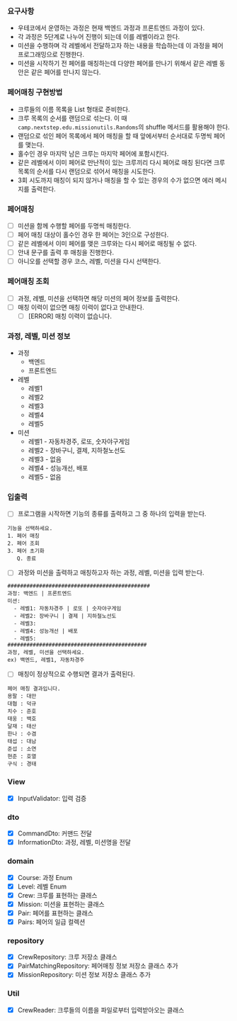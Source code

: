 ### 요구사항

- 우테코에서 운영하는 과정은 현재 백엔드 과정과 프론트엔드 과정이 있다.
- 각 과정은 5단계로 나누어 진행이 되는데 이를 레벨이라고 한다.
- 미션을 수행하며 각 레벨에서 전달하고자 하는 내용을 학습하는데 이 과정을 페어 프로그래밍으로 진행한다.
- 미션을 시작하기 전 페어를 매칭하는데 다양한 페어를 만나기 위해서 같은 레벨 동안은 같은 페어를 만나지 않는다.

### 페어매칭 구현방법

- 크루들의 이름 목록을 List<String> 형태로 준비한다.
- 크루 목록의 순서를 랜덤으로 섞는다. 이 때 `camp.nextstep.edu.missionutils.Randoms`의 shuffle 메서드를 활용해야 한다.
- 랜덤으로 섞인 페어 목록에서 페어 매칭을 할 때 앞에서부터 순서대로 두명씩 페어를 맺는다.
- 홀수인 경우 마지막 남은 크루는 마지막 페어에 포함시킨다.
- 같은 레벨에서 이미 페어로 만난적이 있는 크루끼리 다시 페어로 매칭 된다면 크루 목록의 순서를 다시 랜덤으로 섞어서 매칭을 시도한다.
- 3회 시도까지 매칭이 되지 않거나 매칭을 할 수 있는 경우의 수가 없으면 에러 메시지를 출력한다.

### 페어매칭

- [ ] 미션을 함께 수행할 페어를 두명씩 매칭한다.
- [ ] 페어 매칭 대상이 홀수인 경우 한 페어는 3인으로 구성한다.
- [ ] 같은 레벨에서 이미 페어를 맺은 크루와는 다시 페어로 매칭될 수 없다.
- [ ] 안내 문구를 출력 후 매칭을 진행한다.
- [ ] 아니오를 선택할 경우 코스, 레벨, 미션을 다시 선택한다.

### 페어매칭 조회

- [ ] 과정, 레벨, 미션을 선택하면 해당 미션의 페어 정보를 출력한다.
- [ ] 매칭 이력이 없으면 매칭 이력이 없다고 안내한다.
    - [ ] [ERROR] 매칭 이력이 없습니다.

### 과정, 레벨, 미션 정보

- 과정
    - 백엔드
    - 프론트엔드
- 레벨
    - 레벨1
    - 레벨2
    - 레벨3
    - 레벨4
    - 레벨5
- 미션
    - 레벨1 - 자동차경주, 로또, 숫자야구게임
    - 레벨2 - 장바구니, 결제, 지하철노선도
    - 레벨3 - 없음
    - 레벨4 - 성능개선, 배포
    - 레벨5 - 없음

### 입출력

- [ ] 프로그램을 시작하면 기능의 종류를 출력하고 그 중 하나의 입력을 받는다.

```
기능을 선택하세요.
1. 페어 매칭
2. 페어 조회
3. 페어 초기화
   Q. 종료
```

- [ ] 과정와 미션을 출력하고 매칭하고자 하는 과정, 레벨, 미션을 입력 받는다.

```
#############################################
과정: 백엔드 | 프론트엔드
미션:
  - 레벨1: 자동차경주 | 로또 | 숫자야구게임
  - 레벨2: 장바구니 | 결제 | 지하철노선도
  - 레벨3:
  - 레벨4: 성능개선 | 배포
  - 레벨5:
############################################
과정, 레벨, 미션을 선택하세요.
ex) 백엔드, 레벨1, 자동차경주
```

- [ ] 매칭이 정상적으로 수행되면 결과가 출력된다.

```
페어 매칭 결과입니다.
용팔 : 대만
대협 : 덕규
치수 : 준호
태웅 : 백호
달재 : 태산
한나 : 수겸
태섭 : 대남
준섭 : 소연
현준 : 호열
구식 : 경태
```

### View

- [x] InputValidator: 입력 검증

### dto

- [x] CommandDto: 커맨드 전달
- [x] InformationDto: 과정, 레벨, 미션명을 전달

### domain

- [x] Course: 과정 Enum
- [x] Level: 레벨 Enum
- [x] Crew: 크루를 표현하는 클래스
- [x] Mission: 미션을 표현하는 클래스
- [x] Pair: 페어를 표현하는 클래스
- [x] Pairs: 페어의 일급 컬렉션

### repository

- [x] CrewRepository: 크루 저장소 클래스
- [x] PairMatchingRepository: 페어매칭 정보 저장소 클래스 추가
- [x] MissionRepository: 미션 정보 저장소 클래스 추가

### Util

- [x] CrewReader: 크루들의 이름을 파일로부터 입력받아오는 클래스
